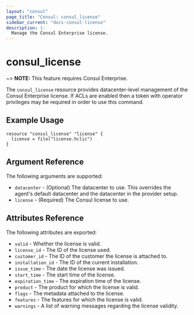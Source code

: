 ```yaml
---
layout: "consul"
page_title: "Consul: consul_license"
sidebar_current: "docs-consul-license"
description: |-
  Manage the Consul Enterprise license.
---
```


# consul_license

~> **NOTE:** This feature requires Consul Enterprise.

The `consul_license` resource provides datacenter-level management of
the Consul Enterprise license. If ACLs are enabled then a token with operator
privileges may be required in order to use this command.

## Example Usage

```hcl
resource "consul_license" "license" {
  license = file("license.hclic")
}
```

## Argument Reference

The following arguments are supported:

* `datacenter` - (Optional) The datacenter to use. This overrides the
  agent's default datacenter and the datacenter in the provider setup.
* `license` - (Required) The Consul license to use.

## Attributes Reference

The following attributes are exported:

* `valid` - Whether the license is valid.
* `license_id` - The ID of the license used.
* `customer_id` - The ID of the customer the license is attached to.
* `installation_id` - The ID of the current installation.
* `issue_time` - The date the license was issued.
* `start_time` - The start time of the license.
* `expiration_time` - The expiration time of the license.
* `product` - The product for which the license is valid.
* `flags` - The metadata attached to the license.
* `features` - The features for which the license is valid.
* `warnings` - A list of warning messages regarding the license validity.
